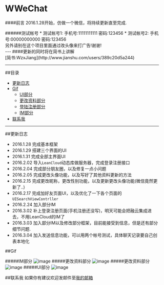 # WWeChat
####前言
2016.1.28开始，仿做一个微信，将持续更新直至完成.
<div>
</div>
######测试帐号
 * 测试帐号1: 手机号:11111111111 密码:123456
 * 测试帐号2: 手机号:00000000000 密码:123456

<div>
</div>
另外请别在这个项目里面通过改头像来打广告!谢谢!
<div>
</div>
---
####更新的同时将在简书上讲解
<div>
</div>
[简书:WzxJiang](http://www.jianshu.com/users/389c20d5a244)

---

##目录
- [更新日志](#更新日志)
- [Gif](#Gif)
  - [UI部分](#UI部分)
  - [更改资料部分](#更改资料部分)
  - [登陆注册部分](#登陆注册部分)
  - [IM部分](#IM部分)
- [联系我](#联系我) 

---

##<a id="更新日志"></a>更新日志
 * 2016.1.28 完成基本框架
 * 2016.1.29 搭建三个界面的UI
 * 2016.1.31 完成全部主界面UI
 * 2016.2.02 导入```LeanCloud```动态库做服务器，完成登录注册接口
 * 2016.2.04 完成部分朋友圈，以及修复一点小问题
 * 2016.2.05 完成更改头像功能，以及写好了其他资料更新的方法
 * 2016.2.15 完成更改昵称，更改性别功能，以及更新更改头像功能(微信竟然更新了..)
 * 2016.2.17 完成加好友页面UI，以及优化了一下各个页面的```UISearchViewContrller```
 * 2016.2.24 加入部分IM
 * 2016.3.02 补上登录注册页面(手机注册还没写)，明天可能会把融云集成进去，不用LeanCloud的IM了
 * 2016.3.03 加入部分IM以及修改部分框架，目前能接受到信息，但是还有部分细节问题.
 * 2016.3.04 加入发送信息功能，可以用两个帐号测试，具体聊天记录要自己创表本地化

 

##<a id="Gif"></a>Gif

#####<a id="IM部分"></a>IM部分
![image](https://github.com/Wzxhaha/WWeChat/raw/master/wechat0304.gif)
#####<a id="更改资料部分"></a>更改资料部分
![image](https://github.com/Wzxhaha/WWeChat/raw/master/wechat0302.gif)
#####<a id="更改资料部分"></a>更改资料部分
 ![image](https://github.com/Wzxhaha/WWeChat/raw/master/wechat0215.gif)
#####<a id="UI部分"></a>UI部分
 ![image](https://github.com/Wzxhaha/WWeChat/raw/master/wechat0131.gif)
<div>
</div>

##<a id="联系我"></a>联系我
如果你有建议欢迎发邮件至<a href="mailto:18516312500@163.com">我的邮箱</a>
